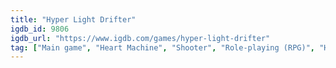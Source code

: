 ```yaml
---
title: "Hyper Light Drifter"
igdb_id: 9806
igdb_url: "https://www.igdb.com/games/hyper-light-drifter"
tag: ["Main game", "Heart Machine", "Shooter", "Role-playing (RPG)", "Hack and slash/Beat 'em up", "Adventure", "Indie", "Single player", "Multiplayer", "Co-operative", "Bird view / Isometric", "Action", "Fantasy", "Science fiction"]
---
```

